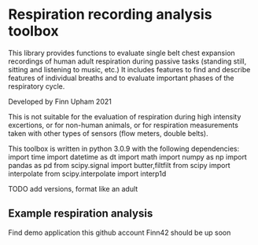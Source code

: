 
# Respiration recording analysis toolbox

This library provides functions to evaluate single belt chest expansion recordings of human adult respiration during passive tasks (standing still, sitting and listening to music, etc.) It includes features to find and describe features of individual breaths and to evaluate important phases of the respiratory cycle.

Developed by Finn Upham 2021 

This is not suitable for the evaluation of respiration during high intensity excertions, or for non-human animals, or for respiration measurements taken with other types of sensors (flow meters, double belts).

This toolbox is written in python 3.0.9 with the following dependencies:
import time
import datetime as dt
import math
import numpy as np 
import pandas as pd
from scipy.signal import butter,filtfilt
from scipy import interpolate
from scipy.interpolate import interp1d

TODO add versions, format like an adult

## Example respiration analysis

Find demo application this github account Finn42
should be up soon


